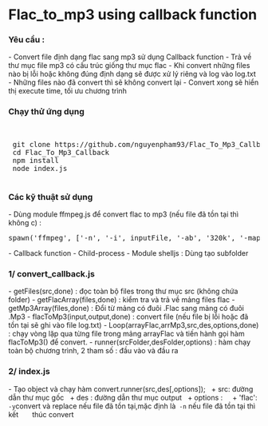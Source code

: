 # Flac_to_mp3 using callback function
 <h3>Yêu cầu :</h3>
 - Convert file định dạng flac sang mp3 sử dụng Callback function  
 - Trả về thư mục file mp3 có cấu trúc giống thư mục flac
 - Khi convert những files nào bị lỗi hoặc không đúng định dạng sẽ được xử lý riêng và log vào log.txt
 - Những files nào đã convert thì sẽ không convert lại
 - Convert xong sẽ hiển thị execute time, tối ưu chương trình
 <h3>Chạy thử ứng dụng</h3></br>
 <pre>
 git clone https://github.com/nguyenpham93/Flac_To_Mp3_Callback.git
 cd Flac_To_Mp3_Callback
 npm install
 node index.js
 </pre>
 <h3>Các kỹ thuật sử dụng</h3>
 - Dùng module ffmpeg.js để convert flac to mp3 (nếu file đã tồn tại thì không c) : 
 <pre>spawn('ffmpeg', ['-n', '-i', inputFile, '-ab', '320k', '-map_metadata', '0', '-id3v2_version', '3', outputFile]);</pre>
 - Callback function  
 - Child-process 
 - Module shelljs : Dùng tạo subfolder 
 <h3>1/ convert_callback.js</h3>
 - getFiles(src,done) : đọc toàn bộ files trong thư mục src (không chứa folder)
 - getFlacArray(files,done) : kiểm tra và trả về mảng files flac
 - getMp3Array(files,done) : Đổi từ mảng có đuôi .Flac sang mảng có đuôi .Mp3
 - flacToMp3(input,output,done) : convert file (nếu file bị lỗi hoặc đã tồn tại sẽ ghi vào file log.txt)
 - Loop(arrayFlac,arrMp3,src,des,options,done) : chạy vòng lặp qua từng file trong mảng arrayFlac và tiến hành gọi hàm flacToMp3() để convert.
 - runner(srcFolder,desFolder,options) : hàm chạy toàn bộ chương trình, 2 tham số : đầu vào và đầu ra
 </br>
 
 <h3>2/ index.js</h3>
 - Tạo object và chạy hàm convert.runner(src,des[,options]);
   + src: <String> đường dẫn thư mục gốc  
   + des : <String> đường dẫn thư mục output 
   + options : <Object> 
     + 'flac': <code>-y</code>convert và replace nếu file đã tồn tại,mặc định là<code> -n</code> nếu file đã tồn tại thì kết        thúc convert    
